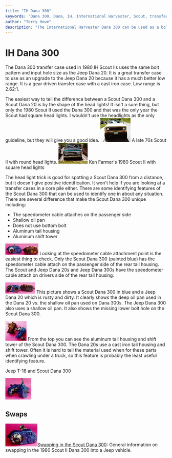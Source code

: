```yaml
---
title: "IH Dana 300"
keywords: "Dana 300, Dana, IH, International Harvester, Scout, transfer case, transfer case"
author: "Terry Howe"
description: "The International Harvester Dana 300 can be used as a bolt in replacement for the Jeep Dana 20 in most cases.  The Scout Dana 300 features a much better low range."
---
```

# IH Dana 300

The Dana 300 transfer case used in 1980 IH Scout IIs uses the same bolt pattern and input hole size as the Jeep Dana 20. It is a great transfer case to use as an upgrade to the Jeep Dana 20 because it has a much better low range. It is a gear driven transfer case with a cast iron case. Low range is 2.62:1.

The easiest way to tell the difference between a Scout Dana 300 and a Scout Dana 20 is by the shape of the head lights! It isn't a sure thing, but only the 1980 Scout II used the Dana 300 and that was the only year the Scout had square head lights. I wouldn't use the headlights as the only guideline, but they will give you a good idea. [![A 1970s Scout II](../../../img/xfer/upgrades/scout70_.jpg)](../../../img/xfer/upgrades/scout70.jpg) A late 70s Scout II with round head lights. [![Ken Farmer's 1980 Scout II](../../../img/xfer/upgrades/scout80_.jpg)](../../../img/xfer/upgrades/scout80.jpg) Ken Farmer's 1980 Scout II with square head lights

The head light trick is good for spotting a Scout Dana 300 from a distance, but it doesn't give positive identification. It won't help if you are looking at a transfer cases in a core pile either. There are some identifying features of the Scout Dana 300 that can be used to identify one in about any situation. There are several difference that make the Scout Dana 300 unique including:

  * The speedometer cable attaches on the passenger side
  * Shallow oil pan
  * Does not use bottom bolt
  * Aluminum tail housing
  * Aluminum shift tower

[![Scout 300 vs Jeep D20 back view](../../../img/xfer/upgrades/d300d20b_.jpg)](../../../img/xfer/upgrades/d300d20b.jpg) Looking at the speedometer cable attachment point is the easiest thing to check. Only the Scout Dana 300 (painted blue) has the speedometer cable attach on the passenger side of the rear tail housing. The Scout and Jeep Dana 20s and Jeep Dana 300s have the speedometer cable attach on drivers side of the rear tail housing.

[![Scout 300 vs Jeep D20 front view](../../../img/xfer/upgrades/d300d20f_.jpg)](../../../img/xfer/upgrades/d300d20f.jpg) This picture shows a Scout Dana 300 in blue and a Jeep Dana 20 which is rusty and dirty. It clearly shows the deep oil pan used in the Dana 20 vs. the shallow oil pan used on Dana 300s. The Jeep Dana 300 also uses a shallow oil pan. It also shows the missing lower bolt hole on the Scout Dana 300.

[![Scout 300 vs Jeep D20 top view](../../../img/xfer/upgrades/d300d20t_.jpg)](../../../img/xfer/upgrades/d300d20t.jpg) From the top you can see the aluminum tail housing and shift tower of the Scout Dana 300. The Dana 20s use a cast iron tail housing and shift tower. Often it is hard to tell the material used when for these parts when crawling under a truck, so this feature is probably the least useful identifying feature.

Jeep T-18 and Scout Dana 300

[![Scout 300 T-18](../../../img/xfer/upgrades/t18ih300_.jpg)](../../../img/xfer/upgrades/t18ih300.jpg)

## Swaps

[![Scout 300 back](../../../img/xfer/upgrades/ihd300b_.jpg)](../../../img/xfer/upgrades/ihd300b.jpg)[Swapping in the Scout Dana 300](/xfer/upgrades/scout300.md): General information on swapping in the 1980 Scout II Dana 300 into a Jeep vehicle.